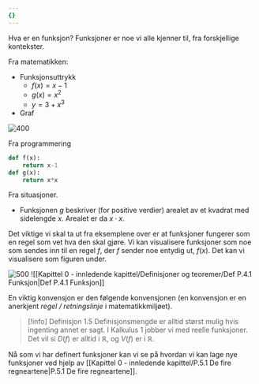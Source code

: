 ```yaml
---
{}
---
```

Hva er en funksjon? Funksjoner er noe vi alle kjenner til, fra forskjellige kontekster.

Fra matematikken:

- Funksjonsuttrykk
    - $f(x) = x-1$
    - $g(x) = x^2$
    - $y = 3+x^3$
- Graf 

![400](Files/grafer%204.svg)

Fra programmering

```python {pre}
def f(x):
    return x-1
def g(x):
    return x*x
```

Fra situasjoner.
- Funksjonen $g$ beskriver (for positive verdier) arealet av et kvadrat med sidelengde $x$. Arealet er da $x\cdot x$. 

Det viktige vi skal ta ut fra eksemplene over er at funksjoner fungerer som en regel som vet hva den skal gjøre. Vi kan visualisere funksjoner som noe som sendes inn til en regel $f$, der $f$ sender noe entydig ut, $f(x)$. Det kan vi visualisere som figuren under.
 
![500](Files/funksjoner.svg)
![[Kapittel 0 - innledende kapittel/Definisjoner og teoremer/Def P.4.1 Funksjon|Def P.4.1 Funksjon]]

En viktig konvensjon er den følgende konvensjonen (en konvensjon er en anerkjent *regel / retningslinje* i matematikkmiljøet).

> [!info] Definisjon 1.5
> Definisjonsmengde er alltid størst mulig hvis ingenting annet er sagt.
> I Kalkulus 1 jobber vi med reelle funksjoner. Det vil si $D(f)$ er alltid i $\mathbb{R}$, og $V(f)$ er i $\mathbb{R}$. 
>  

Nå som vi har definert funksjoner kan vi se på hvordan vi kan lage nye funksjoner ved hjelp av [[Kapittel 0 - innledende kapittel/P.5.1 De fire regneartene|P.5.1 De fire regneartene]].